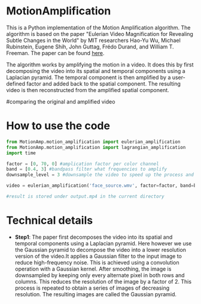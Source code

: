 # MotionAmplification

This is a Python implementation of the Motion Amplification algorithm. The algorithm is based on the paper "Eulerian Video Magnification for Revealing Subtle Changes in the World" by MIT researchers Hao-Yu Wu, Michael Rubinstein, Eugene Shih, John Guttag, Frédo Durand, and William T. Freeman. The paper can be found [here](http://people.csail.mit.edu/mrub/*paprs*/vidmag.pdf).

The algorithm works by amplifying the motion in a video. It does this by first decomposing the video into its spatial and temporal components using a Laplacian pyramid. The temporal component is then amplified by a user-defined factor and added back to the spatial component. The resulting video is then reconstructed from the amplified spatial component.

#comparing the original and amplified video



# How to use the code
``` python
from MotionAmp.motion_amplification import eulerian_amplification
from MotionAmp.motion_amplification import lagrangian_amplification
import time

factor = [0, 70, 0] #amplication factor per color channel
band = [0.4, 3] #bandpass filter what frequencies to amplify
downsample_level = 3 #downsample the video to speed up the process and eliuminate high frequency noise

video = eulerian_amplification('face_source.wmv', factor=factor, band=band, downsample_level=downsample_level)

#result is stored under output.mp4 in the current directory
```


# Technical details

* **Step1**: The paper first decomposes the video into its spatial and temporal components using a Laplacian pyramid. Here however we use the Gaussian pyramid to decompose the video into a lower resolution version of the video.It applies a Gaussian filter to the input image to reduce high-frequency noise. This is achieved using a convolution operation with a Gaussian kernel. After smoothing, the image is downsampled by keeping only every alternate pixel in both rows and columns. This reduces the resolution of the image by a factor of 2. This process is repeated to obtain a series of images of decreasing resolution. The resulting images are called the Gaussian pyramid. 

